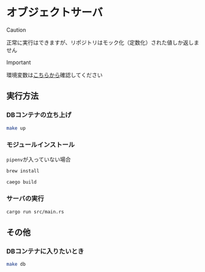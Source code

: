 # オブジェクトサーバ

> [!CAUTION]
> 正常に実行はできますが、リポジトリはモック化（定数化）された値しか返しません

> [!IMPORTANT]
> 環境変数は[こちらから](https://kjlb.esa.io/posts/5239)確認してください

## 実行方法
### DBコンテナの立ち上げ
```bash
make up
```
### モジュールインストール
`pipenv`が入っていない場合
```bash
brew install 
```

```bash
caego build
```

### サーバの実行
```bash
cargo run src/main.rs
```

## その他
### DBコンテナに入りたいとき
```bash
make db
```
